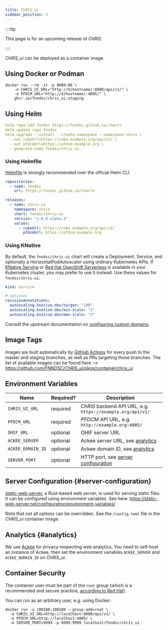 ```yaml
---
title: ChRIS_ui
sidebar_position: 3
---
```


::::tip

This page is for an upcoming release of _ChRIS_.

::::

_ChRIS\_ui_ can be deployed as a container image.

## Using Docker or Podman

```shell
docker run --rm -it -p 8080:80 \
    -e CHRIS_UI_URL="http://$(hostname):8000/api/v1/" \
    -e PFDCM_URL="http://$(hostname):4005/" \
    ghcr.io/fnndsc/chris_ui:staging
```

## Using Helm

```yaml
helm repo add fnndsc https://fnndsc.github.io/charts
helm update repo fnndsc
helm upgrade --install --create-namespace --namespace chris \
  --set cubeUrl=https://cube.example.org/api/v1/ \
  --set pfdcmUrl=https://pfdcm.example.org \
  --generate-name fnndsc/chris-ui
```

### Using Helmfile

[Helmfile](https://github.com/helmfile/helmfile) is strongly recommended over the official Helm CLI.

```yaml
repositories:
  - name: fnndsc
    url: https://fnndsc.github.io/charts

releases:
  - name: chris-ui
    namespace: chris
    chart: fnndsc/chris-ui
    version: "1.0.0-alpha.2"
    values:
      - cubeUrl: https://cube.example.org/api/v1/
        pfdcmUrl: https://pfdcm.example.org
```

### Using KNative

By default, the `fnndsc/chris-ui` chart will create a Deployment, Service, and optionally a HorizontalPodAutoscaler
using ordinary Kubernetes APIs. If [KNative Serving](https://knative.dev/docs/serving/) or
[Red Hat OpenShift Serverless](https://docs.openshift.com/serverless/) is available in your Kubernetes cluster,
you may prefer to use it instead. Use these values for `fnndsc/chris-ui`:

```yaml
kind: Service

# optional
revisionAnnotations:
  autoscaling.knative.dev/target: "100"
  autoscaling.knative.dev/min-scale: "1"
  autoscaling.knative.dev/max-scale: "3"
```

Consult the upstream documentation on [configuring custom domains](https://knative.dev/docs/serving/services/custom-domains/).

## Image Tags

Images are built automatically by [GitHub Actions](https://github.com/FNNDSC/ChRIS_ui/actions/workflows/build.yml)
for every push to the master and staging branches, as well as PRs targeting those branches.
The list of available images can be found here ⟶ https://github.com/FNNDSC/ChRIS_ui/pkgs/container/chris_ui

## Environment Variables

| Name              | Required? | Description                                                 |
|-------------------|-----------|-------------------------------------------------------------|
| `CHRIS_UI_URL`    | required  | _ChRIS_ backend API URL, e.g. `https://example.org/api/v1/` |
| `PFDCM_URL`       | required  | _PFDCM_ API URL, e.g. `http://example.org:4005/`            |
| `OHIF_URL`        | optional  | OHIF server URL                                             |
| `ACKEE_SERVER`    | optional  | Ackee server URL, see [analytics]                           |
| `ACKEE_DOMAIN_ID` | optional  | Ackee domain ID, see [analytics]                            |
| `SERVER_PORT`     | optional  | HTTP port, see [server configuration]                       |

[analytics]: #analytics
[server configuration]: #server-configuration

## Server Configuration {#server-configuration}

[static-web-server](https://github.com/static-web-server/static-web-server), a Rust-based web server,
is used for serving static files. It can be configured using environment variables. See here:
https://static-web-server.net/configuration/environment-variables/

Note that not all options can be overridden. See the `/config.toml` file in the _ChRIS\_ui_ container image.

## Analytics {#analytics}

We use [Ackee](https://ackee.electerious.com/) for privacy-respecting web analytics.
You need to self-host an instance of Ackee, then set the environment variables
`ACKEE_SERVER` and `ACKEE_DOMAIN_ID` on _ChRIS\_ui_.

## Container Security

The container user must be part of the `root` group (which is a recommended and secure practice,
[according to Red Hat](https://www.redhat.com/en/blog/a-guide-to-openshift-and-uids)).

You can run as an arbitrary user, e.g. using Docker:

```shell
docker run -u 100100:100100 --group-add=root \
  -e CHRIS_UI_URL=http://localhost:8000/api/v1/ \
  -e PFDCM_URL=http://localhost:4005/ \
  -e SERVER_PORT=9999 -p 9999:9999 localhost/fnndsc/chris_ui 
```

